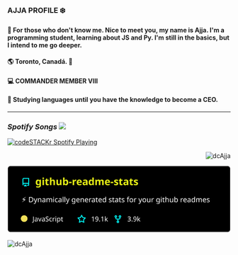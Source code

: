 ###  AJJA PROFILE ❄️

#### 🌠 For those who don't know me. Nice to meet you, my name is Ajja. I'm a programming student, learning about JS and Py. I'm still in the basics, but I intend to me go deeper.

#### 🌎 Toronto, Canadá. 🍁
####  💻 COMMANDER MEMBER VIII
#### 🌟 Studying languages until you have the knowledge to become a CEO.
---
### *Spotify Songs <img src="https://cdn.discordapp.com/emojis/780099855182856192.gif?v=1" width="32px"/>*
[<img src="https://now-playing-codeSTACKr.vercel.app/api/spotify-playing" alt="codeSTACKr Spotify Playing" width="380" />](https://open.spotify.com/user/96gc5wx70rl3k9x096b70xc3r?si=TDAz25VcS-i-qPEKS1Q5vw)

<p align="right"><img src="![programmer](https://github.com/dcAjja/dcAjja/blob/main/programmer.gif)" alt="dcAjja"/></p>

<p align="left"><img src="/readme-stats.svg?raw=true" alt="dcAjja"/></p> 
                            
<p align="left"><img src="https://github-readme-stats.vercel.app/api?username=dcAjja&show_icons=true&theme=radical" alt="dcAjja"/></p>

#






